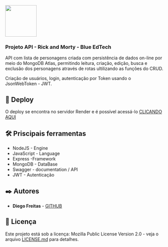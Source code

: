 <img src="https://user-images.githubusercontent.com/95504029/151560441-2e792d97-fd65-462c-8fd7-70f581de5674.gif" width="100">

### Projeto API - Rick and Morty - Blue EdTech

API com lista de personagens criada com persistência de dados on-line por meio do MongoDB Atlas, permitindo leitura, criação, edição, busca e exclusão dos personagens através de rotas ultilizando as funções do CRUD.

Criação de usuários, login, autenticação por Token usando o JsonWebToken - JWT.

## 🔧 Deploy

O deploy se encontra no servidor Render e é possível acessá-lo <a href="https://api-rickandmorty-backand-m03.onrender.com/api-docs/" target="_blank">CLICANDO AQUI</a>

## 🛠️ Priscipais ferramentas

* NodeJS - Engine
* JavaScript - Language
* Express -Framework
* MongoDB - DataBase
* Swagger - documentation / API
* JWT - Autenticação

## ✒️ Autores

* **Diego Freitas** - [GITHUB](https://github.com/diegofreitas50)


## 📄 Licença

Este projeto está sob a licença: Mozilla Public License Version 2.0 - veja o arquivo [LICENSE.md](https://github.com/diegofreitas50/Projeto3-Rick-and-Morty-API-BackEnd/blob/main/LICENSE) para detalhes.
